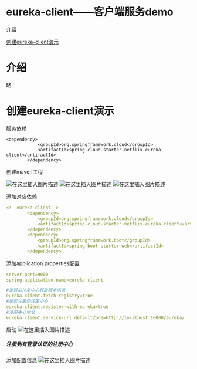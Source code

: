 # eureka-client——客户端服务demo

[介绍](#介绍)

[创建eureka-client演示](#创建eureka-client演示)

# 介绍
略

# 创建eureka-client演示

服务依赖

```$xslt
<dependency>
            <groupId>org.springframework.cloud</groupId>
            <artifactId>spring-cloud-starter-netflix-eureka-client</artifactId>
        </dependency>
```

创建maven工程

![在这里插入图片描述](https://img-blog.csdnimg.cn/20200712194610343.png?x-oss-process=image/watermark,type_ZmFuZ3poZW5naGVpdGk,shadow_10,text_aHR0cHM6Ly9ibG9nLmNzZG4ubmV0L3dlaXhpbl80NTUyODk4Nw==,size_16,color_FFFFFF,t_70)
![在这里插入图片描述](https://img-blog.csdnimg.cn/20200712194621396.png?x-oss-process=image/watermark,type_ZmFuZ3poZW5naGVpdGk,shadow_10,text_aHR0cHM6Ly9ibG9nLmNzZG4ubmV0L3dlaXhpbl80NTUyODk4Nw==,size_16,color_FFFFFF,t_70)
![在这里插入图片描述](https://img-blog.csdnimg.cn/20200712194631536.png?x-oss-process=image/watermark,type_ZmFuZ3poZW5naGVpdGk,shadow_10,text_aHR0cHM6Ly9ibG9nLmNzZG4ubmV0L3dlaXhpbl80NTUyODk4Nw==,size_16,color_FFFFFF,t_70)

添加对应依赖

```yaml
<!--eureka client-->
        <dependency>
            <groupId>org.springframework.cloud</groupId>
            <artifactId>spring-cloud-starter-netflix-eureka-client</artifactId>
        </dependency>
        <dependency>
            <groupId>org.springframework.boot</groupId>
            <artifactId>spring-boot-starter-web</artifactId>
        </dependency>
```
添加application.properties配置

```yaml
server.port=9000
spring.application.name=eureka-client

#是否从注册中心获取服务信息
eureka.client.fetch-registry=true
#是否注册到注册中心
eureka.client.register-with-eureka=true
#注册中心地址
eureka.client.service-url.defaultZone=http://localhost:10000/eureka/
```

启动
![在这里插入图片描述](https://img-blog.csdnimg.cn/20200712194937997.png?x-oss-process=image/watermark,type_ZmFuZ3poZW5naGVpdGk,shadow_10,text_aHR0cHM6Ly9ibG9nLmNzZG4ubmV0L3dlaXhpbl80NTUyODk4Nw==,size_16,color_FFFFFF,t_70)

##### 注册到有登录认证的注册中心

添加配置信息
![在这里插入图片描述](https://img-blog.csdnimg.cn/20200713161230394.png?x-oss-process=image/watermark,type_ZmFuZ3poZW5naGVpdGk,shadow_10,text_aHR0cHM6Ly9ibG9nLmNzZG4ubmV0L3dlaXhpbl80NTUyODk4Nw==,size_16,color_FFFFFF,t_70)

